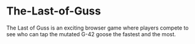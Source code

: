 # The-Last-of-Guss
The Last of Guss is an exciting browser game where players compete to see who can tap the mutated G-42 goose the fastest and the most.
